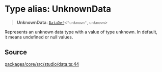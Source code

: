 # Type alias: UnknownData

> **UnknownData**: [`DataDef`](DataDef.md)\<`"unknown"`, `unknown`\>

Represents an unknown data type with a value of type unknown.
In default, it means undefined or null values.

## Source

[packages/core/src/studio/data.ts:44](https://github.com/VictorS67/encre/blob/c09849eb59af073bf23be826a912f2ba4f635f93/packages/core/src/studio/data.ts#L44)
